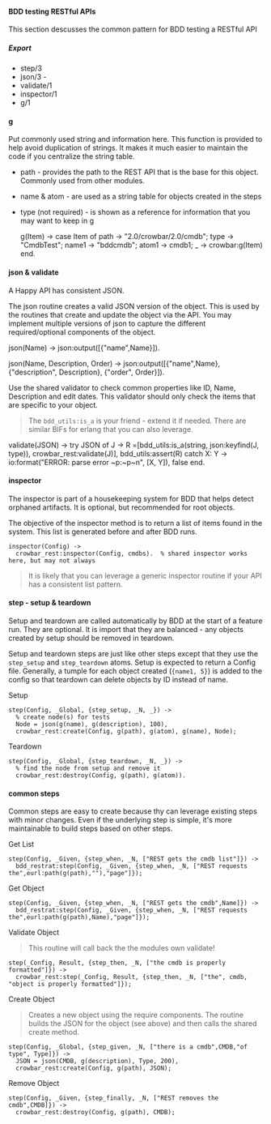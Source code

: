#### BDD testing RESTful APIs

This section descusses the common pattern for BDD testing a RESTful API


##### Export

* step/3
* json/3 - 
* validate/1
* inspector/1
* g/1

#### g

Put commonly used string and information here.  This function is provided to help avoid duplication of strings.  It makes it much easier to maintain the code if you centralize the string table.

* path - provides the path to the REST API that is the base for this object.  Commonly used from other modules.
* name & atom - are used as a string table for objects created in the steps
* type (not required) - is shown as a reference for information that you may want to keep in g

    g(Item) ->
      case Item of
        path -> "2.0/crowbar/2.0/cmdb";
        type -> "CmdbTest";
        name1 -> "bddcmdb";
        atom1 -> cmdb1;
        _ -> crowbar:g(Item)
      end.

#### json & validate

A Happy API has consistent JSON.

The json routine creates a valid JSON version of the object.  This is used by the routines that create and update the object via the API.  You may implement multiple versions of json to capture the different required/optional components of the object.

  json(Name) ->
    json:output([{"name",Name}]).

  json(Name, Description, Order) ->
    json:output([{"name",Name},{"description", Description}, {"order", Order}]).

Use the shared validator to check common properties like ID, Name, Description and edit dates.  This validator should only check the items that are specific to your object.

> The `bdd_utils:is_a` is your friend - extend it if needed.  There are similar BIFs for erlang that you can also leverage.

  validate(JSON) ->
    try JSON of
      J -> 
          R =[bdd_utils:is_a(string, json:keyfind(J, type)), 
              crowbar_rest:validate(J)],
          bdd_utils:assert(R)
    catch
      X: Y -> io:format("ERROR: parse error ~p:~p~n", [X, Y]),
  		false
  	end. 
  

#### inspector

The inspector is part of a housekeeping system for BDD that helps detect orphaned artifacts.  It is optional, but recommended for root objects.

The objective of the inspector method is to return a list of items found in the system.  This list is generated before and after BDD runs.

    inspector(Config) -> 
      crowbar_rest:inspector(Config, cmdbs).  % shared inspector works here, but may not always

> It is likely that you can leverage a generic inspector routine if your API has a consistent list pattern.

#### step - setup & teardown

Setup and teardown are called automatically by BDD at the start of a feature run.  They are optional.  It is import that they are balanced - any objects created by setup should be removed in teardown.

Setup and teardown steps are just like other steps except that they use the `step_setup` and `step_teardown` atoms.  Setup is expected to return a Config file.  Generally, a tumple for each object created (`{name1, 5}`) is added to the config so that teardown can delete objects by ID instead of name.

Setup

    step(Config, _Global, {step_setup, _N, _}) -> 
      % create node(s) for tests
      Node = json(g(name), g(description), 100),
      crowbar_rest:create(Config, g(path), g(atom), g(name), Node);

Teardown
    
    step(Config, _Global, {step_teardown, _N, _}) -> 
      % find the node from setup and remove it
      crowbar_rest:destroy(Config, g(path), g(atom)).
    
#### common steps

Common steps are easy to create because thy can leverage existing steps with minor changes.  Even if the underlying step is simple, it's more maintainable to build steps based on other steps.

Get List 

    step(Config, _Given, {step_when, _N, ["REST gets the cmdb list"]}) -> 
      bdd_restrat:step(Config, _Given, {step_when, _N, ["REST requests the",eurl:path(g(path),""),"page"]});

Get Object

    step(Config, _Given, {step_when, _N, ["REST gets the cmdb",Name]}) -> 
      bdd_restrat:step(Config, _Given, {step_when, _N, ["REST requests the",eurl:path(g(path),Name),"page"]});

Validate Object

> This routine will call back the the modules own validate!

    step(_Config, Result, {step_then, _N, ["the cmdb is properly formatted"]}) -> 
      crowbar_rest:step(_Config, Result, {step_then, _N, ["the", cmdb, "object is properly formatted"]});


Create Object

>Creates a new object using the require components.  The routine builds the JSON for the object (see above) and then calls the shared create method.

    step(Config, _Global, {step_given, _N, ["there is a cmdb",CMDB,"of type", Type]}) -> 
      JSON = json(CMDB, g(description), Type, 200),
      crowbar_rest:create(Config, g(path), JSON);

Remove Object

    step(Config, _Given, {step_finally, _N, ["REST removes the cmdb",CMDB]}) -> 
      crowbar_rest:destroy(Config, g(path), CMDB);

